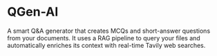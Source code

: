 # QGen-AI
A smart Q&amp;A generator that creates MCQs and short-answer questions from your documents. It uses a RAG pipeline to query your files and automatically enriches its context with real-time Tavily web searches.
